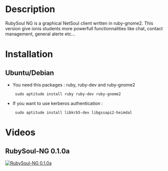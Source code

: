 # Description

RubySoul NG is a graphical NetSoul client written in ruby-gnome2.
This version give ionis students more powerfull functionnalities like chat, contact management, general alerte etc...

# Installation

## Ubuntu/Debian

 * You need this packages : ruby, ruby-dev and ruby-gnome2

        sudo aptitude install ruby ruby-dev ruby-gnome2

 * If you want to use kerberos authentication :

        sudo aptitude install libkrb5-dev libgssapi2-heimdal


# Videos

## RubySoul-NG 0.1.0a

[![RubySoul-NG 0.1.0a](http://images.vimeo.com/16/56/26/165626753/165626753_640.jpg)](http://vimeo.com/2012482)
